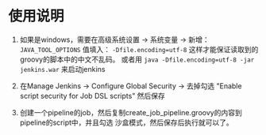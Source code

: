 # 使用说明

1. 如果是windows，需要在高级系统设置 -> 系统变量 -> 新增： ```JAVA_TOOL_OPTIONS``` 值填入： ```-Dfile.encoding=utf-8``` 这样才能保证读取到的groovy的脚本中的中文不乱码。
或者用 ```java -Dfile.encoding=utf-8 -jar jenkins.war``` 来启动jenkins

2. 在Manage Jenkins -> Configure Global Security -> 去掉勾选 "Enable script security for Job DSL scripts" 然后保存


2. 创建一个pipeline的job，然后复制create_job_pipeline.groovy的内容到pipeline的script中，并且勾选 沙盒模式，然后保存后执行就可以了。